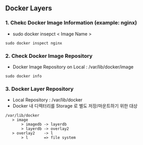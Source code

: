 ## Docker Layers

### 1. Chekc Docker Image Information (example: nginx)
* sudo docker insepct < Image Name >
```
sudo docker inspect nginx
```

### 2. Check Docker Image Repository
* Docker Image Repository on Local : /var/lib/docker/image
```
sudo docker info
```

### 3. Docker Layer Repository
* Local Repository : /var/lib/docker
* Docker 내 디렉터리를 Storage 로 별도 저장/마운트하기 위한 대상
```
/var/lib/docker
   > image
       > imagedb -> layerdb
       > layerdb -> overlay2
   > overlay2    -> l
       > l       => file system
```